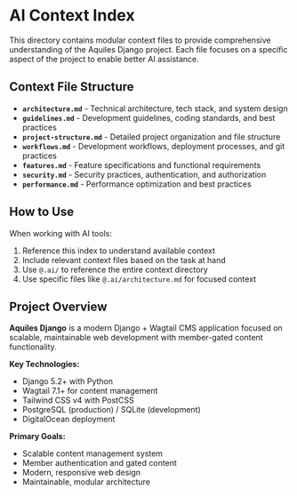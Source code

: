 # AI Context Index

This directory contains modular context files to provide comprehensive understanding of the Aquiles Django project. Each file focuses on a specific aspect of the project to enable better AI assistance.

## Context File Structure

- **`architecture.md`** - Technical architecture, tech stack, and system design
- **`guidelines.md`** - Development guidelines, coding standards, and best practices
- **`project-structure.md`** - Detailed project organization and file structure
- **`workflows.md`** - Development workflows, deployment processes, and git practices
- **`features.md`** - Feature specifications and functional requirements
- **`security.md`** - Security practices, authentication, and authorization
- **`performance.md`** - Performance optimization and best practices

## How to Use

When working with AI tools:
1. Reference this index to understand available context
2. Include relevant context files based on the task at hand
3. Use `@.ai/` to reference the entire context directory
4. Use specific files like `@.ai/architecture.md` for focused context

## Project Overview

**Aquiles Django** is a modern Django + Wagtail CMS application focused on scalable, maintainable web development with member-gated content functionality.

**Key Technologies:**
- Django 5.2+ with Python
- Wagtail 7.1+ for content management
- Tailwind CSS v4 with PostCSS
- PostgreSQL (production) / SQLite (development)
- DigitalOcean deployment

**Primary Goals:**
- Scalable content management system
- Member authentication and gated content
- Modern, responsive web design
- Maintainable, modular architecture